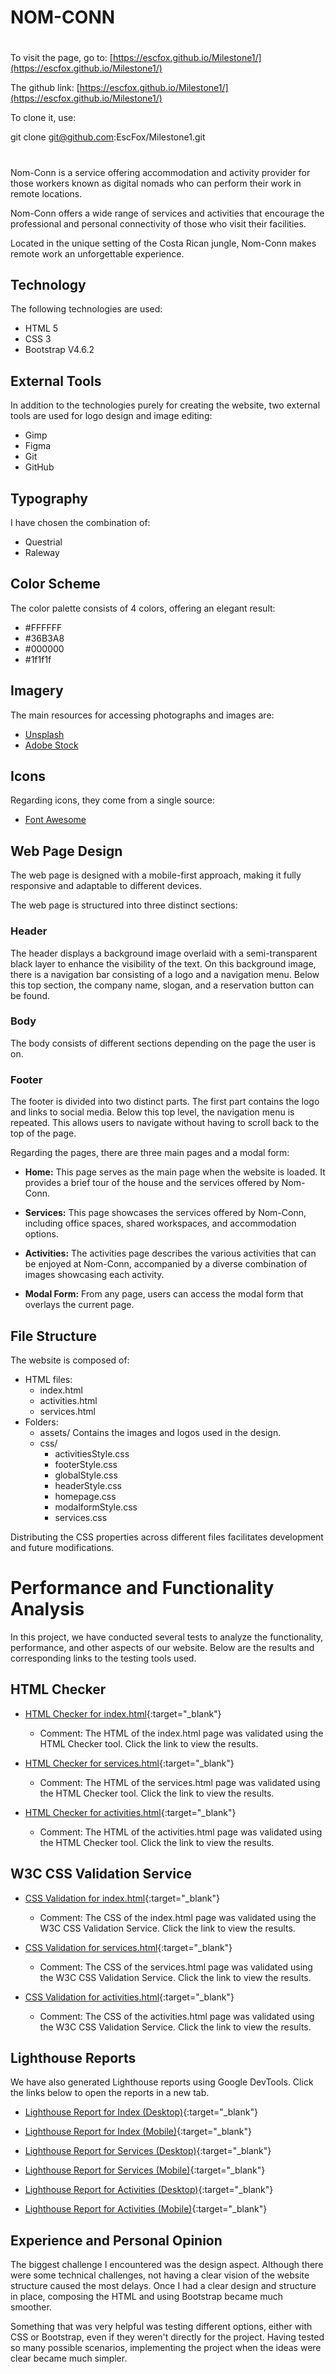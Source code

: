 # NOM-CONN

#
To visit the page, go to:
[https://escfox.github.io/Milestone1/](https://escfox.github.io/Milestone1/)

The github link:
[https://escfox.github.io/Milestone1/](https://escfox.github.io/Milestone1/)

To clone it, use:

git clone git@github.com:EscFox/Milestone1.git
#

Nom-Conn is a service offering accommodation and activity provider for those workers known as digital nomads who can perform their work in remote locations.

Nom-Conn offers a wide range of services and activities that encourage the professional and personal connectivity of those who visit their facilities.

Located in the unique setting of the Costa Rican jungle, Nom-Conn makes remote work an unforgettable experience.

## Technology

The following technologies are used:
- HTML 5
- CSS 3
- Bootstrap V4.6.2

## External Tools

In addition to the technologies purely for creating the website, two external tools are used for logo design and image editing:
- Gimp
- Figma
- Git
- GitHub

## Typography

I have chosen the combination of:
- Questrial
- Raleway

## Color Scheme

The color palette consists of 4 colors, offering an elegant result:
- #FFFFFF
- #36B3A8
- #000000
- #1f1f1f

## Imagery

The main resources for accessing photographs and images are:
- [Unsplash](https://unsplash.com)
- [Adobe Stock](https://stock.adobe.com/)

## Icons

Regarding icons, they come from a single source:
- [Font Awesome](https://fontawesome.com/)

## Web Page Design

The web page is designed with a mobile-first approach, making it fully responsive and adaptable to different devices.

The web page is structured into three distinct sections:

### Header

The header displays a background image overlaid with a semi-transparent black layer to enhance the visibility of the text. On this background image, there is a navigation bar consisting of a logo and a navigation menu. Below this top section, the company name, slogan, and a reservation button can be found.

### Body

The body consists of different sections depending on the page the user is on.

### Footer

The footer is divided into two distinct parts. The first part contains the logo and links to social media. Below this top level, the navigation menu is repeated. This allows users to navigate without having to scroll back to the top of the page.

Regarding the pages, there are three main pages and a modal form:

- **Home:** This page serves as the main page when the website is loaded. It provides a brief tour of the house and the services offered by Nom-Conn.

- **Services:** This page showcases the services offered by Nom-Conn, including office spaces, shared workspaces, and accommodation options.

- **Activities:** The activities page describes the various activities that can be enjoyed at Nom-Conn, accompanied by a diverse combination of images showcasing each activity.

- **Modal Form:** From any page, users can access the modal form that overlays the current page.

## File Structure

The website is composed of:
- HTML files:
  - index.html
  - activities.html
  - services.html
- Folders:
  - assets/
    Contains the images and logos used in the design.
  - css/
    - activitiesStyle.css
    - footerStyle.css
    - globalStyle.css
    - headerStyle.css
    - homepage.css
    - modalformStyle.css
    - services.css

Distributing the CSS properties across different files facilitates development and future modifications.


# Performance and Functionality Analysis

In this project, we have conducted several tests to analyze the functionality, performance, and other aspects of our website. Below are the results and corresponding links to the testing tools used.

## HTML Checker

- [HTML Checker for index.html](https://validator.w3.org/nu/?doc=https%3A%2F%2Fescfox.github.io%2FMilestone1%2Findex.html){:target="_blank"}
  - Comment: The HTML of the index.html page was validated using the HTML Checker tool. Click the link to view the results.

- [HTML Checker for services.html](https://validator.w3.org/nu/?doc=https%3A%2F%2Fescfox.github.io%2FMilestone1%2Fservices.html){:target="_blank"}
  - Comment: The HTML of the services.html page was validated using the HTML Checker tool. Click the link to view the results.

- [HTML Checker for activities.html](https://validator.w3.org/nu/?doc=https%3A%2F%2Fescfox.github.io%2FMilestone1%2Factivities.html){:target="_blank"}
  - Comment: The HTML of the activities.html page was validated using the HTML Checker tool. Click the link to view the results.

## W3C CSS Validation Service

- [CSS Validation for index.html](https://jigsaw.w3.org/css-validator/validator?uri=https%3A%2F%2Fescfox.github.io%2FMilestone1%2Findex.html&profile=css3svg&usermedium=all&warning=1&vextwarning=&lang=en){:target="_blank"}
  - Comment: The CSS of the index.html page was validated using the W3C CSS Validation Service. Click the link to view the results.

- [CSS Validation for services.html](https://jigsaw.w3.org/css-validator/validator?uri=https%3A%2F%2Fescfox.github.io%2FMilestone1%2Fservices.html&profile=css3svg&usermedium=all&warning=1&vextwarning=&lang=en){:target="_blank"}
  - Comment: The CSS of the services.html page was validated using the W3C CSS Validation Service. Click the link to view the results.

- [CSS Validation for activities.html](https://jigsaw.w3.org/css-validator/validator?uri=https%3A%2F%2Fescfox.github.io%2FMilestone1%2Factivities.html&profile=css3svg&usermedium=all&warning=1&vextwarning=&lang=en){:target="_blank"}
  - Comment: The CSS of the activities.html page was validated using the W3C CSS Validation Service. Click the link to view the results.

## Lighthouse Reports

We have also generated Lighthouse reports using Google DevTools. Click the links below to open the reports in a new tab.

- [Lighthouse Report for Index (Desktop)](./performanceResults/escfox.github.io-20230518T095837_home_desktop.html){:target="_blank"}
- [Lighthouse Report for Index (Mobile)](./performanceResults/escfox.github.io-20230518T100251_home_mobile.html){:target="_blank"}

- [Lighthouse Report for Services (Desktop)](./performanceResults/escfox.github.io-20230518T095837_services_desktop.html){:target="_blank"}
- [Lighthouse Report for Services (Mobile)](./performanceResults/escfox.github.io-20230518T095837_services_mobile.html){:target="_blank"}

- [Lighthouse Report for Activities (Desktop)](./performanceResults/escfox.github.io-20230518T095837_activties_desktop.html){:target="_blank"}
- [Lighthouse Report for Activities (Mobile)](./performanceResults/escfox.github.io-20230518T095837_activties_mobile.html){:target="_blank"}



## Experience and Personal Opinion

The biggest challenge I encountered was the design aspect. Although there were some technical challenges, not having a clear vision of the website structure caused the most delays. Once I had a clear design and structure in place, composing the HTML and using Bootstrap became much smoother.

Something that was very helpful was testing different options, either with CSS or Bootstrap, even if they weren't directly for the project. Having tested so many possible scenarios, implementing the project when the ideas were clear became much simpler.



